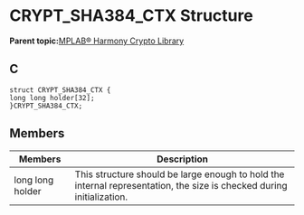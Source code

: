 # CRYPT\_SHA384\_CTX Structure

**Parent topic:**[MPLAB® Harmony Crypto Library](GUID-20F7C343-23D4-42D9-B8C2-A97D4D0EE5CD.md)

## C

```
struct CRYPT_SHA384_CTX {
long long holder[32];
}CRYPT_SHA384_CTX;
```

## Members

|Members|Description|
|-------|-----------|
|long long holder|This structure should be large enough to hold the internal representation, the size is checked during initialization.|

